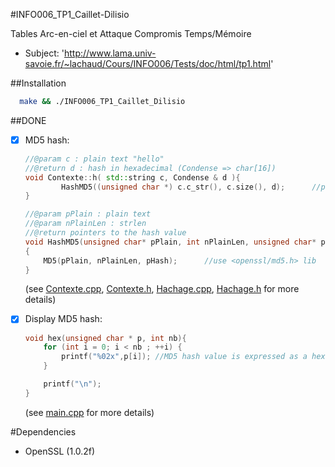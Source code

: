 #INFO006_TP1_Caillet-Dilisio

Tables Arc-en-ciel et Attaque Compromis Temps/Mémoire
* Subject: 'http://www.lama.univ-savoie.fr/~lachaud/Cours/INFO006/Tests/doc/html/tp1.html'


##Installation

 ```bash
   make && ./INFO006_TP1_Caillet_Dilisio
 ```

##DONE
- [x] MD5 hash:
    ```cpp
    //@param c : plain text "hello" 
    //@return d : hash in hexadecimal (Condense => char[16]) 
    void Contexte::h( std::string c, Condense & d ){
            HashMD5((unsigned char *) c.c_str(), c.size(), d);      //put the MD5 hash result on the buffer d
    }
    
    //@param pPlain : plain text
    //@param nPlainLen : strlen
    //@return pointers to the hash value
    void HashMD5(unsigned char* pPlain, int nPlainLen, unsigned char* pHash)
    {
        MD5(pPlain, nPlainLen, pHash);      //use <openssl/md5.h> lib
    }
    ```
    (see [Contexte.cpp](Contexte.cpp), [Contexte.h](Contexte.h), [Hachage.cpp](Hachage.cpp), [Hachage.h](Hachage.h) for more details)
    
- [x] Display MD5 hash:
    ```cpp
    void hex(unsigned char * p, int nb){
        for (int i = 0; i < nb ; ++i) {
            printf("%02x",p[i]); //MD5 hash value is expressed as a hex number
        }
    
        printf("\n");
    }
    ```
    (see [main.cpp](main.cpp) for more details)
    
#Dependencies 
- OpenSSL (1.0.2f)